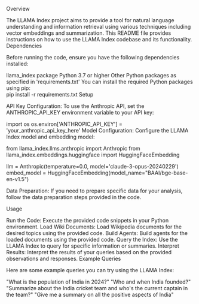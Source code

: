 Overview

The LLAMA Index project aims to provide a tool for natural language understanding and information retrieval using various techniques including vector embeddings and summarization. This README file provides instructions on how to use the LLAMA Index codebase and its functionality.
Dependencies

Before running the code, ensure you have the following dependencies installed:

llama_index package
Python 3.7 or higher
Other Python packages as specified in 'requirements.txt'
You can install the required Python packages using pip:  
pip install -r requirements.txt
Setup

API Key Configuration: To use the Anthropic API, set the ANTHROPIC_API_KEY environment variable to your API key:

import os
os.environ['ANTHROPIC_API_KEY'] = 'your_anthropic_api_key_here'
Model Configuration: Configure the LLAMA Index model and embedding model:

from llama_index.llms.anthropic import Anthropic
from llama_index.embeddings.huggingface import HuggingFaceEmbedding

llm = Anthropic(temperature=0.0, model='claude-3-opus-20240229')
embed_model = HuggingFaceEmbedding(model_name="BAAI/bge-base-en-v1.5")



Data Preparation: If you need to prepare specific data for your analysis, follow the data preparation steps provided in the code.

Usage

Run the Code: Execute the provided code snippets in your Python environment.
Load Wiki Documents: Load Wikipedia documents for the desired topics using the provided code.
Build Agents: Build agents for the loaded documents using the provided code.
Query the Index: Use the LLAMA Index to query for specific information or summaries.
Interpret Results: Interpret the results of your queries based on the provided observations and responses.
Example Queries

Here are some example queries you can try using the LLAMA Index:

"What is the population of India in 2024?"
"Who and when India founded?"
"Summarize about the India cricket team and who's the current captain in the team?"
"Give me a summary on all the positive aspects of India"
